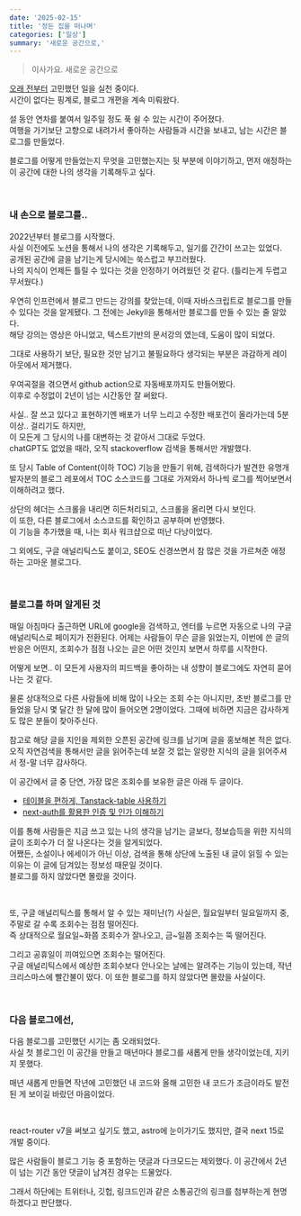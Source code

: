 ```yaml
---
date: '2025-02-15'
title: '정든 집을 떠나며'
categories: ['일상']
summary: '새로운 공간으로,'
---
```


> 이사가요. 새로운 공간으로

[오래 전부터](https://geuni620.github.io/blog/2023/8/13/daily/) 고민했던 일을 실천 중이다.  
시간이 없다는 핑계로, 블로그 개편을 계속 미뤄왔다.

설 동안 연차를 붙여서 일주일 정도 푹 쉴 수 있는 시간이 주어졌다.  
여행을 가기보단 고향으로 내려가서 좋아하는 사람들과 시간을 보내고, 남는 시간은 블로그를 만들었다.

블로그를 어떻게 만들었는지 무엇을 고민했는지는 뒷 부분에 이야기하고, 먼저 애정하는 이 공간에 대한 나의 생각을 기록해두고 싶다.

<br/>

### 내 손으로 블로그를..

2022년부터 블로그를 시작했다.  
사실 이전에도 노션을 통해서 나의 생각은 기록해두고, 일기를 간간이 쓰고는 있었다.  
공개된 공간에 글을 남기는게 당시에는 쑥스럽고 부끄러웠다.  
나의 지식이 언제든 틀릴 수 있다는 것을 인정하기 어려웠던 것 같다. (틀리는게 두렵고 무서웠다.)

우연히 인프런에서 블로그 만드는 강의를 찾았는데, 이때 자바스크립트로 블로그를 만들 수 있다는 것을 알게됐다. 그 전에는 Jekyll을 통해서만 블로그를 만들 수 있는 줄 알았다.  
해당 강의는 영상은 아니었고, 텍스트기반의 문서강의 였는데, 도움이 많이 되었다.

그대로 사용하기 보단, 필요한 것만 남기고 불필요하다 생각되는 부분은 과감하게 레이아웃에서 제거했다.

우여곡절을 겪으면서 github action으로 자동배포까지도 만들어봤다.  
이후로 수정없이 2년이 넘는 시간동안 잘 써왔다.

사실.. 잘 쓰고 있다고 표현하기엔 배포가 너무 느리고 수정한 배포건이 올라가는데 5분이상.. 걸리기도 하지만,  
이 모든게 그 당시의 나를 대변하는 것 같아서 그대로 두었다.  
chatGPT도 없었을 때라, 오직 stackoverflow 검색을 통해서만 개발했다.

또 당시 Table of Content(이하 TOC) 기능을 만들기 위해, 검색하다가 발견한 유명개발자분의 블로그 레포에서 TOC 소스코드를 그대로 가져와서 하나씩 로그를 찍어보면서 이해하려고 했다.

상단의 헤더는 스크롤을 내리면 히든처리되고, 스크롤을 올리면 다시 보인다.  
이 또한, 다른 블로그에서 소스코드를 확인하고 공부하며 반영했다.  
이 기능을 추가했을 때, 나는 회사 워크샵으로 떠난 다낭이었다.

그 외에도, 구글 애널리틱스도 붙이고, SEO도 신경쓰면서 참 많은 것을 가르쳐준 애정하는 고마운 블로그다.

<br/>

### 블로그를 하며 알게된 것

매일 아침마다 출근하면 URL에 google을 검색하고, 엔터를 누르면 자동으로 나의 구글 애널리틱스로 페이지가 전환된다. 어제는 사람들이 무슨 글을 읽었는지, 이번에 쓴 글의 반응은 어떤지, 조회수가 점점 나오는 글은 어떤 것인지 보면서 하루를 시작한다.

어떻게 보면.. 이 모든게 사용자의 피드백을 좋아하는 내 성향이 블로그에도 자연히 묻어나는 것 같다.

물론 상대적으로 다른 사람들에 비해 많이 나오는 조회 수는 아니지만, 초반 블로그를 만들었을 당시 몇 달간 한 달에 많이 들어오면 2명이었다.
그때에 비하면 지금은 감사하게도 많은 분들이 찾아주신다.

참고로 해당 글을 지인을 제외한 오픈된 공간에 링크를 남기며 글을 홍보해본 적은 없다.  
오직 자연검색을 통해서만 글을 읽어주는데 보잘 것 없는 알량한 지식의 글을 읽어주셔서 정-말 너무 감사하다.

이 공간에서 글 중 단연, 가장 많은 조회수를 보유한 글은 아래 두 글이다.

- [테이블을 편하게, Tanstack-table 사용하기](https://geuni620.github.io/blog/2023/12/2/tanstack-table/)
- [next-auth를 활용한 인증 및 인가 이해하기](https://geuni620.github.io/blog/2024/1/17/authorization/)

이를 통해 사람들은 지금 쓰고 있는 나의 생각을 남기는 글보다, 정보습득을 위한 지식의 글이 조회수가 더 잘 나온다는 것을 알게되었다.  
어쨌든, 소설이나 에세이가 아닌 이상, 검색을 통해 상단에 노출된 내 글이 읽힐 수 있는 이유는 이 글에 담겨있는 정보성 때문일 것이다.  
블로그를 하지 않았다면 몰랐을 것이다.

<br/>

또, 구글 애널리틱스를 통해서 알 수 있는 재미난(?) 사실은, 월요일부터 일요일까지 중, 주말로 갈 수록 조회수는 점점 떨어진다.  
즉 상대적으로 월요일~화쯤 조회수가 잘나오고, 금~일쯤 조회수는 뚝 떨어진다.

그리고 공휴일이 끼여있으면 조회수는 떨어진다.  
구글 애널리틱스에서 예상한 조회수보다 안나오는 날에는 알려주는 기능이 있는데, 작년 크리스마스에 빨간불이 떴다.
이 또한 블로그를 하지 않았다면 몰랐을 사실이다.

<br/>

### 다음 블로그에선,

다음 블로그를 고민했던 시기는 좀 오래되었다.  
사실 첫 블로그인 이 공간을 만들고 매년마다 블로그를 새롭게 만들 생각이었는데, 지키지 못했다.

매년 새롭게 만들면 작년에 고민했던 내 코드와 올해 고민한 내 코드가 조금이라도 발전된 게 보이길 바랐던 마음이었다.

<br/>

react-router v7을 써보고 싶기도 했고, astro에 눈이가기도 했지만, 결국 next 15로 개발 중이다.

많은 사람들이 블로그 기능 중 포함하는 댓글과 다크모드는 제외했다.
이 공간에서 2년이 넘는 기간 동안 댓글이 남겨진 경우는 드물었다.

그래서 하단에는 트위터나, 깃헙, 링크드인과 같은 소통공간의 링크를 첨부하는게 현명하겠다고 판단했다.
